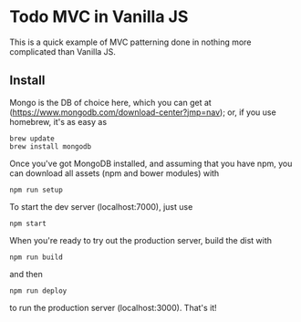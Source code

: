 # Todo MVC in Vanilla JS

This is a quick example of MVC patterning done in nothing more complicated than Vanilla JS.

## Install

Mongo is the DB of choice here, which you can get at (https://www.mongodb.com/download-center?jmp=nav); or, if you use homebrew, it's as easy as

	brew update
	brew install mongodb

Once you've got MongoDB installed, and assuming that you have npm, you can download all assets (npm and bower modules) with

	npm run setup

To start the dev server (localhost:7000), just use

	npm start

When you're ready to try out the production server, build the dist with

	npm run build

and then

	npm run deploy

to run the production server (localhost:3000). That's it!
